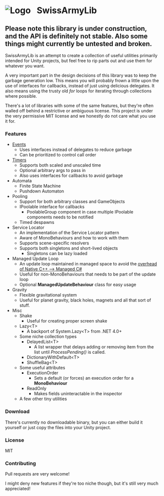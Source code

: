 # ![Logo](https://gitlab.com/archoninteractive/SwissArmyLib/raw/master/logo.png) &nbsp; SwissArmyLib
## Please note this library is under construction, and the API is definitely not stable. Also some things might currently be untested and broken.

SwissArmyLib is an attempt to create a collection of useful utilities primarily intended for Unity projects, but feel free to rip parts out and use them for whatever you want.

A very important part in the design decisions of this library was to keep the garbage generation low. This means you will probably frown a little upon the use of interfaces for callbacks, instead of just using delicious delegates. It also means using the trusty old *for* loops for iterating through collections where possible.

There's a lot of libraries with some of the same features, but they're often walled off behind a restrictive or ambiguous license.
This project is under the very permissive MIT license and we honestly do not care what you use it for.

### Features
* [Events](https://github.com/ArchonInteractive/SwissArmyLib/wiki/EventSystem)
    * Uses interfaces instead of delegates to reduce garbage
    * Can be prioritized to control call order
* [Timers](https://github.com/ArchonInteractive/SwissArmyLib/wiki/TellMeWhen)
    * Supports both scaled and unscaled time
    * Optional arbitrary args to pass in
    * Also uses interfaces for callbacks to avoid garbage
* Automata
    * Finite State Machine
    * Pushdown Automaton
* Pooling
    * Support for both arbitrary classes and GameObjects
    * IPoolable interface for callbacks
        * PoolableGroup component in case multiple IPoolable components needs to be notified
    * Timed despawns
* Service Locator
    * An implementation of the Service Locator pattern
    * Aware of MonoBehaviours and how to work with them
    * Supports scene-specific resolvers
    * Supports both singletons and short-lived objects
        * Singletons can be lazy loaded
* Managed Update Loop
    * An update loop maintained in managed space to avoid the [overhead of Native C++ --> Managed C#](https://blogs.unity3d.com/2015/12/23/1k-update-calls/)
    * Useful for non-MonoBehaviours that needs to be part of the update loop
    * Optional **ManagedUpdateBehaviour** class for easy usage
* Gravity
    * Flexible gravitational system
    * Useful for planet gravity, black holes, magnets and all that sort of stuff.
* Misc
    * Shake
        * Useful for creating proper screen shake
    * Lazy&lt;T&gt;
        * A backport of System.Lazy&lt;T&gt; from .NET 4.0+
    * Some niche collection types
        * DelayedList&lt;T&gt;
            * A list wrapper that delays adding or removing item from the list until *ProcessPending()* is called.
        * DictionaryWithDefault&lt;T&gt;
        * ShuffleBag&lt;T&gt;
    * Some useful attributes
        * ExecutionOrder
            * Sets a default (or forces) an execution order for a **MonoBehaviour**
        * ReadOnly
            * Makes fields uninteractable in the inspector
    * A few other tiny utilities

### Download
There's currently no downloadable binary, but you can either build it yourself or just copy the files into your Unity project.

### License
MIT

### Contributing
Pull requests are very welcome!

I might deny new features if they're too niche though, but it's still very much appreciated!
